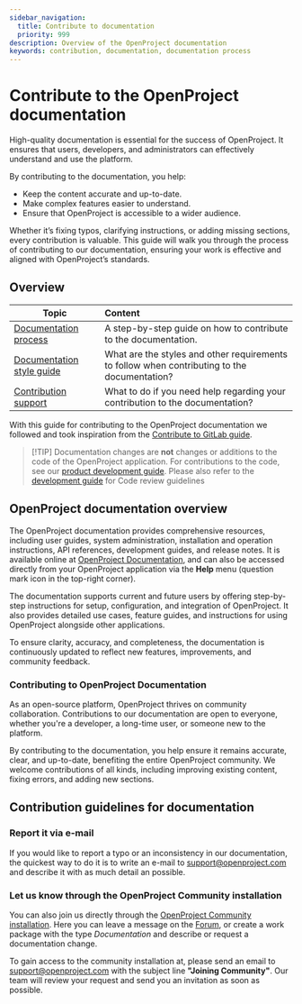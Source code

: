 ```yaml
---
sidebar_navigation:
  title: Contribute to documentation
  priority: 999
description: Overview of the OpenProject documentation
keywords: contribution, documentation, documentation process
---
```


# Contribute to the OpenProject documentation

High-quality documentation is essential for the success of OpenProject. It ensures that users, developers, and administrators can effectively understand and use the platform.

By contributing to the documentation, you help:

- Keep the content accurate and up-to-date.
- Make complex features easier to understand.
- Ensure that OpenProject is accessible to a wider audience.

Whether it’s fixing typos, clarifying instructions, or adding missing sections, every contribution is valuable. This guide will walk you through the process of contributing to our documentation, ensuring your work is effective and aligned with OpenProject’s standards.

## Overview

| Topic                                                  | Content                                                      |
| ------------------------------------------------------ | :----------------------------------------------------------- |
| [Documentation process](documentation-process)         | A step-by-step guide on how to contribute to the documentation. |
| [Documentation style guide](documentation-style-guide) | What are the styles and other requirements to follow when contributing to the documentation? |
| [Contribution support](contribution-support)           | What to do if you need help regarding your contribution to the documentation? |

With this guide for contributing to the OpenProject documentation we followed and took inspiration from the [Contribute to GitLab guide](https://about.gitlab.com/community/contribute/).

> [!TIP] Documentation changes are **not** changes or additions to the code of the OpenProject application. For contributions to the code, see our [product development guide](../product-development-handbook/). Please also refer to the [development guide](../../development/code-review-guidelines/) for Code review guidelines

## OpenProject documentation overview

The OpenProject documentation provides comprehensive resources, including user guides, system administration, installation and operation instructions, API references, development guides, and release notes. It is available online at [OpenProject Documentation](https://www.openproject.org/docs/), and can also be accessed directly from your OpenProject application via the **Help** menu (question mark icon in the top-right corner).

The documentation supports current and future users by offering step-by-step instructions for setup, configuration, and integration of OpenProject. It also provides detailed use cases, feature guides, and instructions for using OpenProject alongside other applications.

To ensure clarity, accuracy, and completeness, the documentation is continuously updated to reflect new features, improvements, and community feedback.

### Contributing to OpenProject Documentation

As an open-source platform, OpenProject thrives on community collaboration. Contributions to our documentation are open to everyone, whether you're a developer, a long-time user, or someone new to the platform.

By contributing to the documentation, you help ensure it remains accurate, clear, and up-to-date, benefiting the entire OpenProject community. We welcome contributions of all kinds, including improving existing content, fixing errors, and adding new sections.

## Contribution guidelines for documentation

### Report it via e-mail

If you would like to report a typo or an inconsistency in our documentation, the quickest way to do it is to write an e-mail to [support@openproject.com](mailto:support@openproject.com) and describe it with as much detail an possible. 

### Let us know through the OpenProject Community installation

You can also join us directly through the [OpenProject Community installation](https://community.openproject.org). Here you can leave a message on the [Forum](https://community.openproject.org/projects/openproject/forums), or create a work package with the type *Documentation* and describe or request a documentation change.

To gain access to the community installation at, please send an email to [support@openproject.com](mailto:support@openproject.com) with the subject line **"Joining Community"**. Our team will review your request and send you an invitation as soon as possible.


